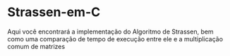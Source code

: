 # Strassen-em-C

Aqui você encontrará a implementação do Algoritmo de Strassen, bem como uma comparação de tempo de execução
entre ele e a multiplicação comum de matrizes
